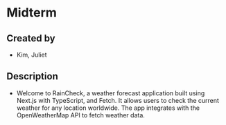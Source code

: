 # Midterm

## Created by
- Kim, Juliet

## Description
- Welcome to RainCheck, a weather forecast application built using Next.js with TypeScript, and Fetch. It allows users to check the current weather for any location worldwide. The app integrates with the OpenWeatherMap API to fetch weather data. 
